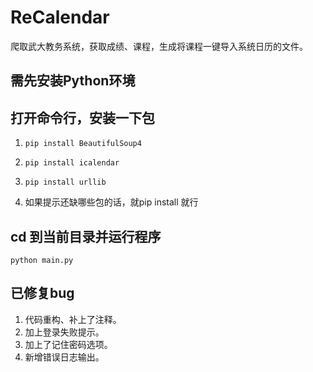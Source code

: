 # ReCalendar
爬取武大教务系统，获取成绩、课程，生成将课程一键导入系统日历的文件。
## 需先安装Python环境

## 打开命令行，安装一下包

1. `pip install BeautifulSoup4`

2. `pip install icalendar`

3. `pip install urllib`

4. 如果提示还缺哪些包的话，就pip install 就行

## cd 到当前目录并运行程序

`python main.py`


## 已修复bug

1. 代码重构、补上了注释。
2. 加上登录失败提示。
3. 加上了记住密码选项。
4. 新增错误日志输出。
